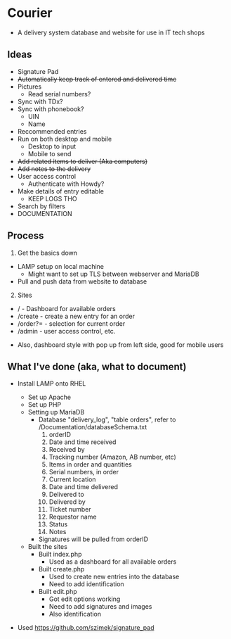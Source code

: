 # Courier
  - A delivery system database and website for use in IT tech shops

## Ideas
* Signature Pad
* ~~Automatically keep track of entered and delivered time~~
* Pictures
  - Read serial numbers?
* Sync with TDx?
* Sync with phonebook?
  - UIN
  - Name
* Reccommended entries
* Run on both desktop and mobile
  - Desktop to input
  - Mobile to send
* ~~Add related items to deliver (Aka computers)~~
* ~~Add notes to the delivery~~
* User access control
  - Authenticate with Howdy?
* Make details of entry editable
  - KEEP LOGS THO
* Search by filters
* DOCUMENTATION

## Process

1. Get the basics down
  - LAMP setup on local machine
    - Might want to set up TLS between webserver and MariaDB
  - Pull and push data from website to database
2. Sites
  - / - Dashboard for available orders
  - /create - create a new entry for an order
  - /order?= - selection for current order
  - /admin - user access control, etc.
  + Also, dashboard style with pop up from left side, good for mobile users

## What I've done (aka, what to document)
* Install LAMP onto RHEL
  - Set up Apache
  - Set up PHP
  - Setting up MariaDB
    - Database "delivery_log", "table orders", refer to /Documentation/databaseSchema.txt
      1. orderID
      2. Date and time received 
      3. Received by
      4. Tracking number (Amazon, AB number, etc)
      5. Items in order and quantities
      6. Serial numbers, in order
      7. Current location
      8. Date and time delivered
      9. Delivered to
      10. Delivered by
      11. Ticket number
      12. Requestor name
      13. Status
      14. Notes
    - Signatures will be pulled from orderID
  - Built the sites
    - Built index.php
      - Used as a dashboard for all available orders
    - Built create.php
      - Used to create new entries into the database
      - Need to add identification
    - Built edit.php
      - Got edit options working
      - Need to add signatures and images
      - Also identification
      
* Used https://github.com/szimek/signature_pad